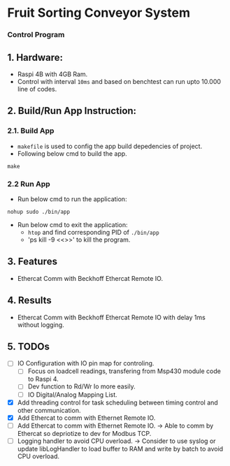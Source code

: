 # Fruit Sorting Conveyor System
### Control Program

## 1. Hardware:
- Raspi 4B with 4GB Ram.
- Control with interval `10ms` and based on benchtest can run upto 10.000 line of codes.

## 2. Build/Run App Instruction:
### 2.1. Build App
- `makefile` is used to config the app build depedencies of project.
- Following below cmd to build the app.
```
make
```
### 2.2 Run App
- Run below cmd to run the application:
```
nohup sudo ./bin/app
```
- Run below cmd to exit the application:
  - `htop` and find corresponding PID of `./bin/app`
  - 'ps kill -9 <<<PID>>>' to kill the program.
## 3. Features
- Ethercat Comm with Beckhoff Ethercat Remote IO.

## 4. Results
- Ethercat Comm with Beckhoff Ethercat Remote IO with delay 1ms without logging.

## 5. TODOs
- [ ] IO Configuration with IO pin map for controling.
  - [ ] Focus on loadcell readings, transfering from Msp430 module code to Raspi 4.
  - [ ] Dev function to Rd/Wr Io more easily.
  - [ ] IO Digital/Analog Mapping List.
- [x] Add threading control for task scheduling between timing control and other communication.
- [x] Add Ethercat to comm with Ethernet Remote IO.
- [ ] Add Ethercat to comm with Ethernet Remote IO. -> Able to comm by Ethercat so depriotize to dev for Modbus TCP.
- [ ] Logging handler to avoid CPU overload. -> Consider to use syslog or update libLogHandler to load buffer to RAM and write by batch to avoid CPU overload.